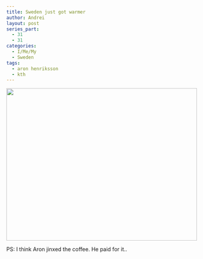 ```yaml
---
title: Sweden just got warmer
author: Andrei
layout: post
series_part:
  - 31
  - 31
categories:
  - I/Me/My
  - Sweden
tags:
  - aron henriksson
  - kth
---
```

<img class="alignnone size-full wp-image-243" title="photo-0054" src="http://blog.andreineculau.com/wp-content/uploads/2008/09/photo-0054.jpg" alt="" width="500" height="400" />



PS: I think Aron jinxed the coffee. He paid for it..